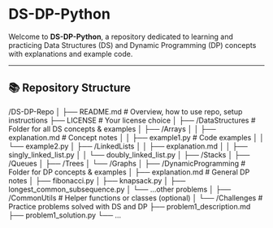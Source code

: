 # DS-DP-Python

Welcome to **DS-DP-Python**, a repository dedicated to learning and practicing Data Structures (DS) and Dynamic Programming (DP) concepts with explanations and example code.

---

## 📚 Repository Structure

/DS-DP-Repo
│
├── README.md                 # Overview, how to use repo, setup instructions
├── LICENSE                  # Your license choice
│
├── /DataStructures          # Folder for all DS concepts & examples
│   ├── /Arrays
│   │    ├── explanation.md  # Concept notes
│   │    ├── example1.py     # Code examples
│   │    └── example2.py
│   ├── /LinkedLists
│   │    ├── explanation.md
│   │    ├── singly_linked_list.py
│   │    └── doubly_linked_list.py
│   ├── /Stacks
│   ├── /Queues
│   ├── /Trees
│   └── /Graphs
│
├── /DynamicProgramming      # Folder for DP concepts & examples
│   ├── explanation.md       # General DP notes
│   ├── fibonacci.py
│   ├── knapsack.py
│   ├── longest_common_subsequence.py
│   └── ...other problems
│
├── /CommonUtils             # Helper functions or classes (optional)
│
└── /Challenges              # Practice problems solved with DS and DP
    ├── problem1_description.md
    ├── problem1_solution.py
    └── ...
